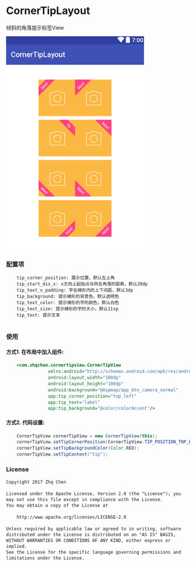 # CornerTipLayout
倾斜的角落提示标签View

![效果](./screenshots/cornertip_screenshot.png)

### 配置项
```
    tip_corner_position: 展示位置，默认左上角
    tip_start_dis_x: x方向上起始点与所在角落的距离，默认20dp
    tip_text_v_padding: 字在梯形内的上下间距，默认3dp
    tip_background: 提示梯形的背景色，默认透明色
    tip_text_color: 提示梯形的字的颜色，默认白色
    tip_text_size: 提示梯形的字的大小，默认11sp
    tip_text: 提示文本
    
```

### 使用
#### 方式1. 在布局中加入组件:
~~~xml
    <com.zhqchen.cornertipview.CornerTipView
                xmlns:android="http://schemas.android.com/apk/res/android"
                android:layout_width="100dp"
                android:layout_height="100dp"
                android:background="@mipmap/app_btn_camera_normal"
                app:tip_corner_position="top_left"
                app:tip_text="label"
                app:tip_background="@color/colorAccent"/>
~~~

#### 方式2. 代码设置:
~~~java
    CornerTipView cornerTipView = new CornerTipView(this);
    cornerTipView.setTipCornerPosition(CornerTipView.TIP_POSITION_TOP_LEFT);
    cornerTipView.setTipBackgroundColor(Color.RED);
    cornerTipView.setTipContent("tip");
~~~

### License

	Copyright 2017 Zhq Chen

	Licensed under the Apache License, Version 2.0 (the "License");	you may not use this file except in compliance with the License.
	You may obtain a copy of the License at

		http://www.apache.org/licenses/LICENSE-2.0

	Unless required by applicable law or agreed to in writing, software
	distributed under the License is distributed on an "AS IS" BASIS,
	WITHOUT WARRANTIES OR CONDITIONS OF ANY KIND, either express or implied.
	See the License for the specific language governing permissions and
	limitations under the License.